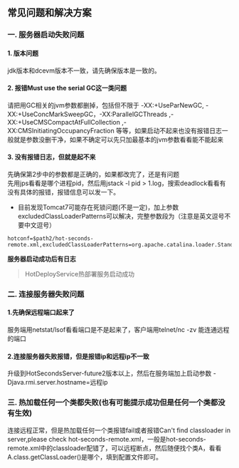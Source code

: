 ## 常见问题和解决方案

### 一. 服务器启动失败问题

#### 1. 版本问题
jdk版本和dcevm版本不一致，请先确保版本是一致的。

#### 2. 报错Must use the serial GC这一类问题
请把用GC相关的jvm参数都删掉，包括但不限于 -XX:+UseParNewGC, -XX:+UseConcMarkSweepGC，-XX:ParallelGCThreads ,-XX:+UseCMSCompactAtFullCollection ,-XX:CMSInitiatingOccupancyFraction 等等，如果启动不起来也没有报错日志一般就是参数没删干净，如果不确定可以先只加最基本的jvm参数看看能不能起来

#### 3. 没有报错日志，但就是起不来
先确保第2步中的参数都是正确的，如果都改完了，还是有问题<br>
先用jps看看是哪个进程pid，然后用jstack -l pid > 1.log，搜索deadlock看看有没有具体的报错，报错信息可以发一下。


* 目前发现Tomcat7可能存在死锁问题(不是一定)，加上参数excludedClassLoaderPatterns可以解决，完整参数段为（注意是英文逗号不要中文逗号）
```
hotconf=$path2/hot-seconds-remote.xml,excludedClassLoaderPatterns=org.apache.catalina.loader.StandardClassLoader
```

**服务器启动成功后有日志**
> HotDeployService热部署服务启动成功


### 二. 连接服务器失败问题
#### 1.先确保远程端口起来了
服务端用netstat/lsof看看端口是不是起来了，客户端用telnet/nc -zv 能连通远程的端口

#### 2.连接服务器失败报错，但是报错ip和远程ip不一致
升级到HotSecondsServer-future2版本以上，然后在服务端加上启动参数 -Djava.rmi.server.hostname=远程ip

### 三. 热加载任何一个类都失败(也有可能提示成功但是任何一个类都没有生效)
连接远程正常，但是热加载任何一个类报错fail或者报错Can't find classloader in server,please check hot-seconds-remote.xml，一般是hot-seconds-remote.xml中的classloader配错了，可以远程断点，然后随便找个类A，看看A.class.getClassLoader()是哪个，填到配置文件即可。
